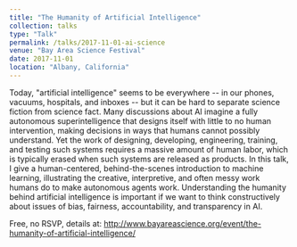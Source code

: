 ```yaml
---
title: "The Humanity of Artificial Intelligence"
collection: talks
type: "Talk"
permalink: /talks/2017-11-01-ai-science
venue: "Bay Area Science Festival"
date: 2017-11-01
location: "Albany, California"
---
```


Today, "artificial intelligence" seems to be everywhere -- in our phones, vacuums, hospitals, and inboxes -- but it can be hard to separate science fiction from science fact. Many discussions about AI imagine a fully autonomous superintelligence that designs itself with little to no human intervention, making decisions in ways that humans cannot possibly understand. Yet the work of designing, developing, engineering, training, and testing such systems requires a massive amount of human labor, which is typically erased when such systems are released as products. In this talk, I give a human-centered, behind-the-scenes introduction to machine learning, illustrating the creative, interpretive, and often messy work humans do to make autonomous agents work. Understanding the humanity behind artificial intelligence is important if we want to think constructively about issues of bias, fairness, accountability, and transparency in AI.

Free, no RSVP, details at: http://www.bayareascience.org/event/the-humanity-of-artificial-intelligence/
